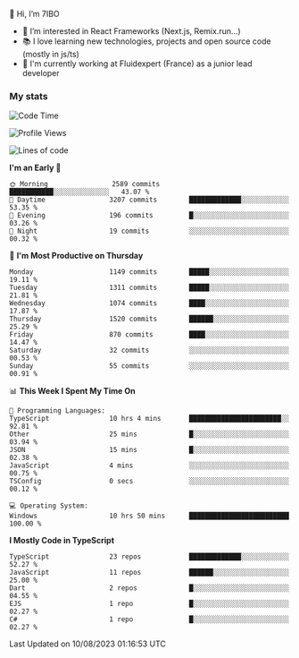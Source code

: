 👋 Hi, I’m 7IBO

- 👀 I’m interested in React Frameworks (Next.js, Remix.run...)
- 📚 I love learning new technologies, projects and open source code (mostly in js/ts)
- 💼 I'm currently working at Fluidexpert (France) as a junior lead developer

### My stats
<!--START_SECTION:waka-->
![Code Time](http://img.shields.io/badge/Code%20Time-128%20hrs%2019%20mins-blue)

![Profile Views](http://img.shields.io/badge/Profile%20Views-0-blue)

![Lines of code](https://img.shields.io/badge/From%20Hello%20World%20I%27ve%20Written-7.4%20million%20lines%20of%20code-blue)

**I'm an Early 🐤** 

```text
🌞 Morning                2589 commits        ███████████░░░░░░░░░░░░░░   43.07 % 
🌆 Daytime                3207 commits        █████████████░░░░░░░░░░░░   53.35 % 
🌃 Evening                196 commits         █░░░░░░░░░░░░░░░░░░░░░░░░   03.26 % 
🌙 Night                  19 commits          ░░░░░░░░░░░░░░░░░░░░░░░░░   00.32 % 
```
📅 **I'm Most Productive on Thursday** 

```text
Monday                   1149 commits        █████░░░░░░░░░░░░░░░░░░░░   19.11 % 
Tuesday                  1311 commits        █████░░░░░░░░░░░░░░░░░░░░   21.81 % 
Wednesday                1074 commits        ████░░░░░░░░░░░░░░░░░░░░░   17.87 % 
Thursday                 1520 commits        ██████░░░░░░░░░░░░░░░░░░░   25.29 % 
Friday                   870 commits         ████░░░░░░░░░░░░░░░░░░░░░   14.47 % 
Saturday                 32 commits          ░░░░░░░░░░░░░░░░░░░░░░░░░   00.53 % 
Sunday                   55 commits          ░░░░░░░░░░░░░░░░░░░░░░░░░   00.91 % 
```


📊 **This Week I Spent My Time On** 

```text
💬 Programming Languages: 
TypeScript               10 hrs 4 mins       ███████████████████████░░   92.81 % 
Other                    25 mins             █░░░░░░░░░░░░░░░░░░░░░░░░   03.94 % 
JSON                     15 mins             █░░░░░░░░░░░░░░░░░░░░░░░░   02.38 % 
JavaScript               4 mins              ░░░░░░░░░░░░░░░░░░░░░░░░░   00.75 % 
TSConfig                 0 secs              ░░░░░░░░░░░░░░░░░░░░░░░░░   00.12 % 

💻 Operating System: 
Windows                  10 hrs 50 mins      █████████████████████████   100.00 % 
```

**I Mostly Code in TypeScript** 

```text
TypeScript               23 repos            █████████████░░░░░░░░░░░░   52.27 % 
JavaScript               11 repos            ██████░░░░░░░░░░░░░░░░░░░   25.00 % 
Dart                     2 repos             █░░░░░░░░░░░░░░░░░░░░░░░░   04.55 % 
EJS                      1 repo              █░░░░░░░░░░░░░░░░░░░░░░░░   02.27 % 
C#                       1 repo              █░░░░░░░░░░░░░░░░░░░░░░░░   02.27 % 
```




 Last Updated on 10/08/2023 01:16:53 UTC
<!--END_SECTION:waka-->
